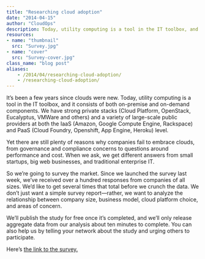 ```yaml
---
title: "Researching cloud adoption"
date: "2014-04-15"
author: "CloudOps"
description: Today, utility computing is a tool in the IT toolbox, and it consists of both on-premise and on-demand components.
resources:
- name: "thumbnail"
  src: "Survey.jpg"
- name: "cover"
  src: "Survey-cover.jpg"
class_name: "blog post"
aliases:
    - /2014/04/researching-cloud-adoption/
    - /researching-cloud-adoption/
---
```


<p>It’s been a few years since clouds were new. Today, utility computing is a tool in the IT toolbox, and it consists of both on-premise and on-demand components. We have strong private stacks (Cloud Platform, OpenStack, Eucalyptus, VMWare and others) and a variety of large-scale public providers at both the IaaS (Amazon, Google Compute Engine, Rackspace) and PaaS (Cloud Foundry, Openshift, App Engine, Heroku) level.</p>

<p>Yet there are still plenty of reasons why companies fail to embrace clouds, from governance and compliance concerns to questions around performance and cost. When we ask, we get different answers from small startups, big web businesses, and traditional enterprise IT.</p>

<p>So we’re going to survey the market. Since we launched the survey last week, we’ve received over a hundred responses from companies of all sizes. We’d like to get several times that total before we crunch the data. We don’t just want a simple survey report—rather, we want to analyze the relationship between company size, business model, cloud platform choice, and areas of concern.</p>

<p>We’ll publish the study for free once it’s completed, and we’ll only release aggregate data from our analysis about ten minutes to complete. You can also help us by telling your network about the study and urging others to participate.</p>

<p>Here’s <a title="CloudOps Survey" href="http://bit.ly/cloudopssurvey" target="_blank"> the link to the survey.</a></p>